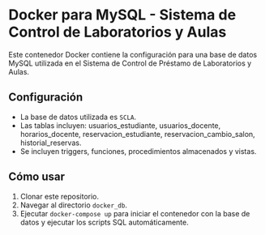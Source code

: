# Docker para MySQL - Sistema de Control de Laboratorios y Aulas

Este contenedor Docker contiene la configuración para una base de datos MySQL utilizada en el Sistema de Control de Préstamo de Laboratorios y Aulas.

## Configuración

- La base de datos utilizada es `SCLA`.
- Las tablas incluyen: usuarios_estudiante, usuarios_docente, horarios_docente, reservacion_estudiante, reservacion_cambio_salon, historial_reservas.
- Se incluyen triggers, funciones, procedimientos almacenados y vistas.

## Cómo usar

1. Clonar este repositorio.
2. Navegar al directorio `docker_db`.
3. Ejecutar `docker-compose up` para iniciar el contenedor con la base de datos y ejecutar los scripts SQL automáticamente.
